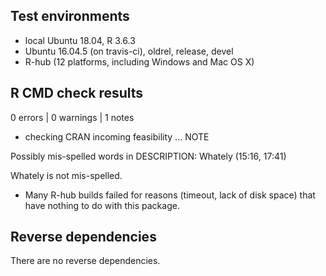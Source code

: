 ## Test environments

* local Ubuntu 18.04, R 3.6.3
* Ubuntu 16.04.5 (on travis-ci), oldrel, release, devel
* R-hub (12 platforms, including Windows and Mac OS X)

## R CMD check results

0 errors | 0 warnings | 1 notes

* checking CRAN incoming feasibility ... NOTE

Possibly mis-spelled words in DESCRIPTION:
  Whately (15:16, 17:41)

Whately is not mis-spelled.

* Many R-hub builds failed for reasons (timeout, lack of disk space) 
  that have nothing to do with this package. 
  
## Reverse dependencies

There are no reverse dependencies.

